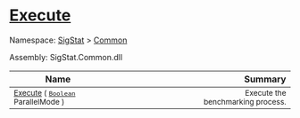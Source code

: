 # [Execute](./VerifierBenchmark-100663382.md)

Namespace: [SigStat]() > [Common](./../README.md)

Assembly: SigStat.Common.dll

| Name | Summary  |
| ------| -----------:|
| <sub>[Execute](./VerifierBenchmark-100663382.md) ( [`Boolean`](https://docs.microsoft.com/en-us/dotnet/api/System.Boolean) ParallelMode )</sub> | <img width=225/><sub>Execute the benchmarking process.</sub>
